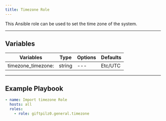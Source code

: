 ```yaml
---
title: Timezone Role
---
```


This Ansible role can be used to set the time zone of the system.

______________________________________________________________________

## Variables

| Variables          | Type   | Options | Defaults |
| ------------------ | ------ | ------- | -------- |
| timezone_timezone: | string | ---     | Etc/UTC  |

______________________________________________________________________

## Example Playbook

```yaml
- name: Import timezone Role
  hosts: all
  roles:
    - role: giftpilz0.general.timezone
```
